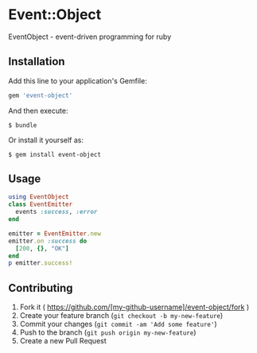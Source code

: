 # Event::Object

EventObject - event-driven programming for ruby

## Installation

Add this line to your application's Gemfile:

```ruby
gem 'event-object'
```

And then execute:

    $ bundle

Or install it yourself as:

    $ gem install event-object

## Usage

```ruby
using EventObject
class EventEmitter
  events :success, :error
end

emitter = EventEmitter.new
emitter.on :success do
  [200, {}, "OK"]
end
p emitter.success!
```

## Contributing

1. Fork it ( https://github.com/[my-github-username]/event-object/fork )
2. Create your feature branch (`git checkout -b my-new-feature`)
3. Commit your changes (`git commit -am 'Add some feature'`)
4. Push to the branch (`git push origin my-new-feature`)
5. Create a new Pull Request
